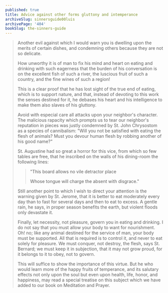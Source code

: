 ```yaml
---
published: true
title: Advice against other forms gluttony and intemperance
archiveSlug: sinnersguide00luis
archivePage: '404'
bookSlug: the-sinners-guide
---
```


> Another evil against which I would warn you is dwelling upon the merits of certain dishes, and condemning others because they are not so delicate.
> 
> How unworthy it is of man to fix his mind and heart on eating and drinking with such eagerness that the burden of his conversation is on the excellent fish of such a river, the luscious fruit of such a country, and the fine wines of such a region!
> 
> This is a clear proof that he has lost sight of the true end of eating, which is to support nature, and that, instead of devoting to this work the senses destined for it, he debases his heart and his intelligence to make them also slaves of his gluttony.
> 
> Avoid with especial care all attacks upon your neighbor's character. The malicious rapacity which prompts us to tear our neighbor's reputation in pieces was justly condemned by St. John Chrysostom as a species of cannibalism: "Will you not be satisfied with eating the flesh of animals? Must you devour human flesh by robbing another of his good name?"
> 
> St. Augustine had so great a horror for this vice, from which so few tables are free, that he inscribed on the walls of his dining-room the following lines:
> 
>> "This board allows no vile detractor place
>> 
>> Whose tongue will charge the absent with disgrace."
> 
> Still another point to which I wish to direct your attention is the warning given by St. Jerome, that it is better to eat moderately every day than to fast for several days and then to eat to excess. A gentle rain, he says, in proper season benefits the earth, but violent floods only devastate it.
> 
> Finally, let necessity, not pleasure, govern you in eating and drinking. I do not say that you must allow your body to want for nourishment. Oh! no; like any animal destined for the service of man, your body must be supported. All that is required is to control it, and never to eat solely for pleasure. We must conquer, not destroy, the flesh, says St. Bernard; we must keep it in subjection, that it may not grow proud, for it belongs to it to obey, not to govern.
> 
> This will suffice to show the importance of this virtue. But he who would learn more of the happy fruits of temperance, and its salutary effects not only upon the soul but even upon health, life, honor, and happiness, may read a special treatise on this subject which we have added to our book on Meditation and Prayer.
